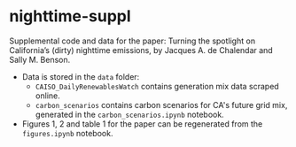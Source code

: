 # nighttime-suppl
Supplemental code and data for the paper: Turning the spotlight on California’s (dirty) nighttime emissions, by Jacques A. de Chalendar and Sally M. Benson.

* Data is stored in the `data` folder:
  * `CAISO_DailyRenewablesWatch` contains generation mix data scraped online.
  * `carbon_scenarios` contains carbon scenarios for CA's future grid mix, generated in the `carbon_scenarios.ipynb` notebook.
* Figures 1, 2 and table 1 for the paper can be regenerated from the `figures.ipynb` notebook.
